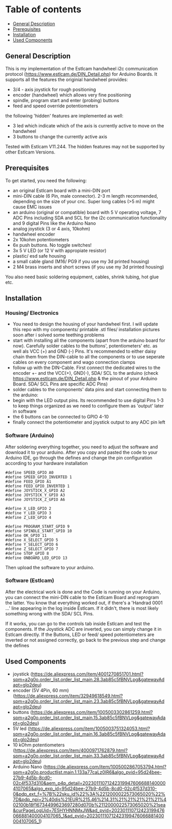 # Table of contents
* [General Description](#general-description)
* [Prerequisites](#prerequisites)
* [Installation](#installation)
* [Used Components](#used-components)

## General Description
This is my implementation of the Estlcam handwheel i2c communication protocol (https://www.estlcam.de/DIN_Detail.php) for Arduino Boards. 
It supports all the features the originial handwheel provides:
* 3/4 - axis joystick for rough positioning 
* encoder (handwheel) which allows very fine positioning
* spindle, program start and enter (probing) buttons 
* feed and speed override potentiometers

the following 'hidden' features are implemented as well:
* 3 led which indicate which of the axis is currently active to move on the handwheel
* 3 buttons to change the currently active axis 

Tested with Estlcam V11.244. The hidden features may not be supported by other Estlcam Versions.
	
## Prerequisites
To get started, you need the following:
* an original Estlcam board with a mini-DIN port
* mini-DIN cable (6 Pin, male connector). 2-3 m length recommended, depending on the size of your cnc. Super long cables (>5 m) might cause EMC issues
* an arduino (original or compatible) board with 5 V operating voltage, 7 ADC Pins including SDA and SCL for the i2c communication functionality and 9 digital Pins like the Arduino Nano 
* analog joystick (3 or 4 axis, 10kohm)
* handwheel encoder
* 2x 10kohm potentiometers
* 6x push buttons. No toggle switches!
* 3x 5 V LED (or 12 V with appropiate resistor)
* plastic/ esd safe housing
* a small cable gland (M16/ PG9 if you use my 3d printed housing)
* 2 M4 brass inserts and short screws (if you use my 3d printed housing)

You also need basic soldering equipment, cables, shrink tubing, hot glue etc.
	
## Installation
### Housing/ Electronics
* You need to design the housing of your handwheel first. I will update this repo with my components/ printable .stl files/ installation pictures soon after i solved some teething problems
* start with installing all the components (apart from the arduino board for now). Carefully solder cables to the buttons', potentiometers' etc. as well als VCC (+) and GND (-) Pins. It's recommended to either daisy chain them from the DIN-cable to all the components or to use seperate cables on every component and wago connection clamps
* follow up with the DIN-Cable. First connect the dedicated wires to the encoder +- and the VCC(+), GND(-), SDA/ SCL to the arduino (check https://www.estlcam.de/DIN_Detail.php & the pinout of your Arduino Board. SDA/ SCL Pins are specific ADC Pins)
* solder cables to the components' data pins and start connecting them to the arduino:
* begin with the LED output pins. Its recommended to use digital Pins 1-3 to keep things organized as we need to configure them as 'output' later in software
* the 6 buttons can be connected to GPIO 4-10
* finally connect the potentiometer and joystick output to any ADC pin left

### Software (Arduino)
After soldering everything together, you need to adjust the software and download it to your arduino. After you copy and pasted the code to your Arduino IDE, go through the defines and change the pin configuration according to your hardware installation

```
#define SPEED_GPIO A0                   
#define SPEED_GPIO_INVERTED 1          
#define FEED_GPIO A1                   
#define FEED_GPIO_INVERTED 1            
#define JOYSTICK_X_GPIO A2              
#define JOYSTICK_Y_GPIO A3
#define JOYSTICK_Z_GPIO A6

#define X_LED_GPIO 2
#define Y_LED_GPIO 3
#define Z_LED_GPIO 4

#define PROGRAM_START_GPIO 9           
#define SPINDLE_START_GPIO 10           
#define OK_GPIO 11                   
#define X_SELECT_GPIO 5
#define Y_SELECT_GPIO 6
#define Z_SELECT_GPIO 7
#define STOP_GPIO 8
#define ONBOARD_LED_GPIO 13             
```

Then upload the software to your arduino. 

### Software (Estlcam)
After the electrical work is done and the Code is running on your Arduino, you can connect the mini-DIN cable to the Estlcam Board and reprogram the latter. You know that everything worked out, if there's a 'Handrad 0001 ...' line appearing in the log inside Estlcam. If it didn't, there is most likely something wrong with the SDA/ SCL Pins.

If it works, you can go to the controls tab inside Estlcam and test the components. If the Joystick ADC are inverted, you can simply change it in Estlcam directly. If the Buttons, LED or feed/ speed potentiometers are inverted or not assigned correctly, go back to the previous step and change the defines

## Used Components
* joystick (https://de.aliexpress.com/item/4001270851701.html?spm=a2g0o.order_list.order_list_main.28.3ab85c5fBNVLpg&gatewayAdapt=glo2deu)
* encoder (5V 4Pin, 60 mm) (https://de.aliexpress.com/item/32949618549.html?spm=a2g0o.order_list.order_list_main.23.3ab85c5fBNVLpg&gatewayAdapt=glo2deu)
* buttons (https://de.aliexpress.com/item/1005003302861259.html?spm=a2g0o.order_list.order_list_main.15.3ab85c5fBNVLpg&gatewayAdapt=glo2deu)
* 5V led (https://de.aliexpress.com/item/1005003751324053.html?spm=a2g0o.order_list.order_list_main.16.3ab85c5fBNVLpg&gatewayAdapt=glo2deu) 
* 10 kOhm potentiometers (https://de.aliexpress.com/item/4000971762879.html?spm=a2g0o.order_list.order_list_main.33.3ab85c5fBNVLpg&gatewayAdapt=glo2deu)
* Arduino Nano (https://de.aliexpress.com/item/1005002867053794.html?spm=a2g0o.productlist.main.1.133a77caLz0lR6&algo_pvid=95d24bee-27b9-4d5b-8cd0-02c4f537d310&aem_p4p_detail=202301110712423199476066881400004107065&algo_exp_id=95d24bee-27b9-4d5b-8cd0-02c4f537d310-0&pdp_ext_f=%7B%22sku_id%22%3A%2212000022573065020%22%7D&pdp_npi=2%40dis%21EUR%215.46%214.31%21%21%21%21%21%402100b18f16734499623697280d070b%2112000022573065020%21sea&curPageLogUid=7E5HYHNNMxJW&ad_pvid=202301110712423199476066881400004107065_1&ad_pvid=202301110712423199476066881400004107065_1)
